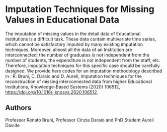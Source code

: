 # Imputation Techniques for Missing Values in Educational Data

The imputation of missing values in the detail data of Educational Institutions is a difficult task. These data contain multivariate time series, which cannot be satisfactory imputed by many existing imputation techniques. Moreover, almost all the data of an Institution are interconnected: the number of graduates is not independent from the number of students, the expenditure is not independent from the staff, etc. Therefore, imputation techniques for this specific case should be carefully designed. We provide here codes for an imputation methodology described in : R. Bruni, C. Daraio and D. Aureli, Imputation techniques for the reconstruction of missing interconnected data from higher Educational Institutions, Knowledge-Based Systems (2020) 106512, https://doi.org/10.1016/j.knosys.2020.106512.

## Authors

Professor Renato Bruni, Professor Cinzia Daraio and PhD Student Aureli Davide
